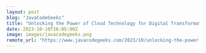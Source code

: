 ```yaml
---
layout: post
blog: "JavaCodeGeeks"
title: "Unlocking the Power of Cloud Technology for Digital Transformation (Experts Insights from 2023)"
date: 2023-10-10T16:05:00Z
image: images/javacodegeeks.png
remote_url: "https://www.javacodegeeks.com/2023/10/unlocking-the-power-of-cloud-technology-for-digital-transformation-experts-insights-from-2023.html"
---
```

